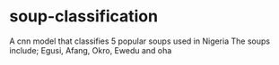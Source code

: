 # soup-classification
A cnn model that classifies 5 popular soups used in Nigeria
The soups include; Egusi, Afang, Okro, Ewedu and oha
